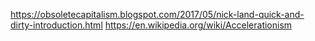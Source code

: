 https://obsoletecapitalism.blogspot.com/2017/05/nick-land-quick-and-dirty-introduction.html
https://en.wikipedia.org/wiki/Accelerationism